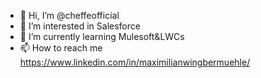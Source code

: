 - 👋 Hi, I’m @cheffeofficial
- 👀 I’m interested in Salesforce
- 🌱 I’m currently learning Mulesoft&LWCs
- 📫 How to reach me https://www.linkedin.com/in/maximilianwingbermuehle/
